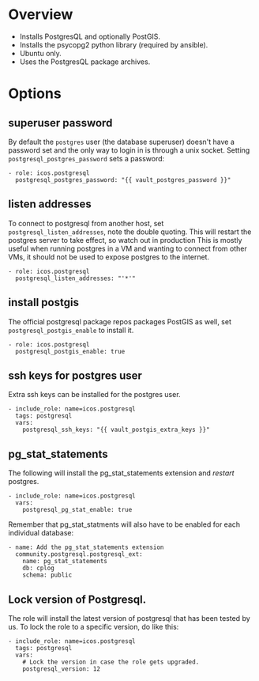 # Overview

+ Installs PostgresQL and optionally PostGIS.
+ Installs the psycopg2 python library (required by ansible).
+ Ubuntu only.
+ Uses the PostgresQL package archives.

# Options

## superuser password

By default the `postgres` user (the database superuser) doesn't have a password
set and the only way to login in is through a unix socket. Setting
`postgresql_postgres_password` sets a password:

    - role: icos.postgresql
      postgresql_postgres_password: "{{ vault_postgres_password }}"
    

## listen addresses

To connect to postgresql from another host, set `postgresql_listen_addresses`,
note the double quoting. This will restart the postgres server to take effect,
so watch out in production This is mostly useful when running postgres in a VM
and wanting to connect from other VMs, it should not be used to expose postgres
to the internet.

    - role: icos.postgresql
      postgresql_listen_addresses: "'*'"


## install postgis

The official postgresql package repos packages PostGIS as well, set
`postgresql_postgis_enable` to install it.

    - role: icos.postgresql
      postgresql_postgis_enable: true


## ssh keys for postgres user

Extra ssh keys can be installed for the postgres user.

    - include_role: name=icos.postgresql
      tags: postgresql
      vars:
        postgresql_ssh_keys: "{{ vault_postgis_extra_keys }}"



## pg_stat_statements

The following will install the pg_stat_statements extension and _restart_ postgres. 

    - include_role: name=icos.postgresql
      vars:
        postgresql_pg_stat_enable: true

Remember that pg_stat_statments will also have to be enabled for each
individual database:

    - name: Add the pg_stat_statements extension
      community.postgresql.postgresql_ext:
        name: pg_stat_statements
        db: cplog
        schema: public
    

## Lock version of Postgresql.

The role will install the latest version of postgresql that has been tested by
us. To lock the role to a specific version, do like this:


    - include_role: name=icos.postgresql
      tags: postgresql
      vars:
        # Lock the version in case the role gets upgraded.
        postgresql_version: 12
